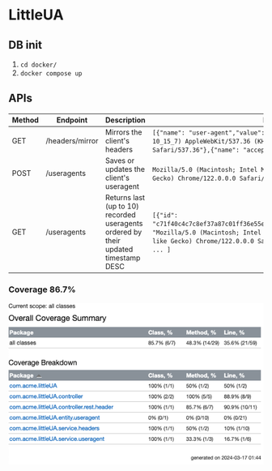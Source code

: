 # LittleUA

## DB init
1. `cd docker/`
2. `docker compose up`

## APIs

| Method | Endpoint        | Description                                                                         | Response example                                                                                                                                                                                                                                            |
|--------|-----------------|-------------------------------------------------------------------------------------|-------------------------------------------------------------------------------------------------------------------------------------------------------------------------------------------------------------------------------------------------------------|
| GET    | /headers/mirror | Mirrors the client's headers                                                        | `[{"name": "user-agent","value": "Mozilla/5.0 (Macintosh; Intel Mac OS X 10_15_7) AppleWebKit/537.36 (KHTML, like Gecko) Chrome/122.0.0.0 Safari/537.36"},{"name": "accept","value": "*/*"}, ...]`                                                          | 
| POST   | /useragents     | Saves or updates the client's useragent                                             | `Mozilla/5.0 (Macintosh; Intel Mac OS X 10_15_7) AppleWebKit/537.36 (KHTML, like Gecko) Chrome/122.0.0.0 Safari/537.36`                                                                                                                                     |
| GET    | /useragents     | Returns last (up to 10) recorded useragents ordered by their updated timestamp DESC | `[{"id": "c71f40c4c7c8ef37a87c01ff36e55e29a97d7b37b42290f2f256d4d2c7267d04","useragent": "Mozilla/5.0 (Macintosh; Intel Mac OS X 10_15_7) AppleWebKit/537.36 (KHTML, like Gecko) Chrome/122.0.0.0 Safari/537.36", "updated": "2024-03-16 23:06:03"}, ... ]` |


### Coverage 86.7%
![image info](./extra/coverage.png)
